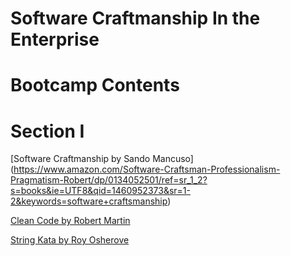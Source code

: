 # Software Craftmanship In the Enterprise

# Bootcamp Contents

# Section I

[Software Craftmanship by Sando Mancuso] (https://www.amazon.com/Software-Craftsman-Professionalism-Pragmatism-Robert/dp/0134052501/ref=sr_1_2?s=books&ie=UTF8&qid=1460952373&sr=1-2&keywords=software+craftsmanship)

[Clean Code by Robert Martin](https://www.amazon.com/Clean-Code-Handbook-Software-Craftsmanship/dp/0132350882/ref=sr_1_3?s=books&ie=UTF8&qid=1460952373&sr=1-3&keywords=software+craftsmanship)

[String Kata by Roy Osherove](http://osherove.com/tdd-kata-1/)

